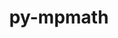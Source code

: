---
title: "py-mpmath"
layout: cache
categories: [package, develop-2024-05-19]
meta: {"versions": ["1.2.1"], "compilers": ["apple-clang@=15.0.0", "gcc@=11.4.0"], "oss": ["ubuntu22.04", "ventura"], "platforms": ["darwin", "linux"], "targets": ["aarch64", "neoverse_v1", "neoverse_v2", "x86_64_v3"], "stacks": ["e4s", "e4s-neoverse-v2", "e4s-neoverse_v1", "ml-darwin-aarch64-mps", "ml-linux-x86_64-cpu", "ml-linux-x86_64-cuda", "root"], "num_specs": 5, "num_specs_by_stack": {"ml-darwin-aarch64-mps": 1, "root": 5, "e4s-neoverse_v1": 1, "e4s-neoverse-v2": 1, "ml-linux-x86_64-cuda": 1, "ml-linux-x86_64-cpu": 1, "e4s": 1}}
spec_details: [{"hash": "lrtxqfvb52hsid3fffonhiivkbvkkpat", "compiler": "apple-clang@=15.0.0", "versions": ["1.2.1"], "os": "ventura", "platform": "darwin", "target": "aarch64", "variants": ["build_system=python_pip"], "stacks": ["ml-darwin-aarch64-mps", "root"], "size": "-", "tarball": "https://binaries.spack.io/releases/develop-2024-05-19/build_cache/darwin-ventura-aarch64/apple-clang-15.0.0/py-mpmath-1.2.1/darwin-ventura-aarch64-apple-clang-15.0.0-py-mpmath-1.2.1-lrtxqfvb52hsid3fffonhiivkbvkkpat.spack"}, {"hash": "qnw5bqkqigqqokysrvxudm2yvqnu7j6g", "compiler": "gcc@=11.4.0", "versions": ["1.2.1"], "os": "ubuntu22.04", "platform": "linux", "target": "neoverse_v1", "variants": ["build_system=python_pip"], "stacks": ["e4s-neoverse_v1", "root"], "size": "-", "tarball": "https://binaries.spack.io/releases/develop-2024-05-19/build_cache/linux-ubuntu22.04-neoverse_v1/gcc-11.4.0/py-mpmath-1.2.1/linux-ubuntu22.04-neoverse_v1-gcc-11.4.0-py-mpmath-1.2.1-qnw5bqkqigqqokysrvxudm2yvqnu7j6g.spack"}, {"hash": "xnw3gqztiajc5yw6hln233qxhv44wb42", "compiler": "gcc@=11.4.0", "versions": ["1.2.1"], "os": "ubuntu22.04", "platform": "linux", "target": "neoverse_v2", "variants": ["build_system=python_pip"], "stacks": ["root", "e4s-neoverse-v2"], "size": "-", "tarball": "https://binaries.spack.io/releases/develop-2024-05-19/build_cache/linux-ubuntu22.04-neoverse_v2/gcc-11.4.0/py-mpmath-1.2.1/linux-ubuntu22.04-neoverse_v2-gcc-11.4.0-py-mpmath-1.2.1-xnw3gqztiajc5yw6hln233qxhv44wb42.spack"}, {"hash": "yzsvihpl5r7423tc27dvhilme2wcqsf4", "compiler": "gcc@=11.4.0", "versions": ["1.2.1"], "os": "ubuntu22.04", "platform": "linux", "target": "x86_64_v3", "variants": ["build_system=python_pip"], "stacks": ["ml-linux-x86_64-cuda", "ml-linux-x86_64-cpu", "root"], "size": "-", "tarball": "https://binaries.spack.io/releases/develop-2024-05-19/build_cache/linux-ubuntu22.04-x86_64_v3/gcc-11.4.0/py-mpmath-1.2.1/linux-ubuntu22.04-x86_64_v3-gcc-11.4.0-py-mpmath-1.2.1-yzsvihpl5r7423tc27dvhilme2wcqsf4.spack"}, {"hash": "i2thl26afrbq5a4bjxfxawlmasdm6y2z", "compiler": "gcc@=11.4.0", "versions": ["1.2.1"], "os": "ubuntu22.04", "platform": "linux", "target": "x86_64_v3", "variants": ["build_system=python_pip"], "stacks": ["root", "e4s"], "size": "-", "tarball": "https://binaries.spack.io/releases/develop-2024-05-19/build_cache/linux-ubuntu22.04-x86_64_v3/gcc-11.4.0/py-mpmath-1.2.1/linux-ubuntu22.04-x86_64_v3-gcc-11.4.0-py-mpmath-1.2.1-i2thl26afrbq5a4bjxfxawlmasdm6y2z.spack"}]
---